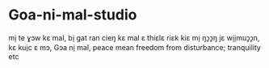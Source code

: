 # Goa-ni-mal-studio
mi̠ te ɣɔw kɛ mal, bi̠ gat ran cieŋ kɛ mal ɛ thiɛlɛ riɛk kiɛ mi̠ ŋɔ̱ɔ̱ŋ jɛ wi̠i̠muɔ̱ɔ̱n, kɛ kui̠c ɛ mɔ, Gɔa ni̠ mal, peace mean freedom from disturbance; tranquility etc
